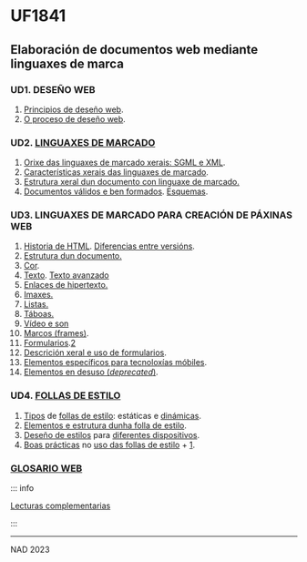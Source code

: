 # UF1841

## Elaboración de documentos web mediante linguaxes de marca

<!-- ### 60h 02/01/23-18/01/23 -->

### UD1. DESEÑO WEB

1. [Principios de deseño web](https://kinsta.com/es/blog/principios-diseno-web/).
2. [O proceso de deseño web](https://www.arsys.es/blog/desarrollo-pagina-web).

### UD2. [LINGUAXES DE MARCADO](https://www.semrush.com/blog/markup-language/)

1. [Orixe das linguaxes de marcado xerais: SGML e XML](https://es.wikipedia.org/wiki/Lenguaje_de_marcado).
2. [Características xerais das linguaxes de marcado](https://tecnonucleous.com/2018/10/11/que-es-un-lenguaje-de-marcas/).
3. [Estrutura xeral dun documento con linguaxe de marcado.](https://es.linkedin.com/learning/fundamentos-esenciales-de-la-programacion-2/introduccion-a-los-lenguajes-de-estilo-y-marcado)
4. [Documentos válidos e ben formados](https://www.sistrix.com/ask-sistrix/onpage-optimisation/what-is-html-validation). [Esquemas](https://vistoenlared.es/estructura-del-codigo-html5-anatomia-de-una-pagina-web/).

### UD3. LINGUAXES DE MARCADO PARA CREACIÓN DE PÁXINAS WEB

1. [Historia de HTML](https://vertex-academy.com/tutorials/en/html-history/). [Diferencias entre versións](https://www.educba.com/versions-of-html/).
2. [Estrutura dun documento.](https://developer.mozilla.org/en-US/docs/Learn/HTML/Introduction_to_HTML/Document_and_website_structure)
3. [Cor](https://www.w3.org/TR/css-color-3/).
4. [Texto](https://developer.mozilla.org/en-US/docs/Learn/HTML/Introduction_to_HTML/HTML_text_fundamentals). [Texto avanzado](https://developer.mozilla.org/en-US/docs/Learn/HTML/Introduction_to_HTML/Advanced_text_formatting)
5. [Enlaces de hipertexto.](https://developer.mozilla.org/en-US/docs/Learn/HTML/Introduction_to_HTML/Creating_hyperlinks)
6. [Imaxes.](https://developer.mozilla.org/en-US/docs/Learn/HTML/Multimedia_and_embedding/Images_in_HTML)
7. [Listas.](https://developer.mozilla.org/en-US/docs/Learn/HTML/Introduction_to_HTML/HTML_text_fundamentals#lists)
8. [Táboas.](https://developer.mozilla.org/en-US/docs/Learn/HTML/Tables)
9. [Vídeo e son](https://developer.mozilla.org/en-US/docs/Learn/HTML/Multimedia_and_embedding/Video_and_audio_content)
10. [Marcos (frames)](https://html.com/frames/).
11. [Formularios](https://developer.mozilla.org/en-US/docs/Learn/Forms/How_to_structure_a_web_form).[2](https://developer.mozilla.org/en-US/docs/Learn/Forms/Advanced_form_styling)
12. [Descrición xeral e uso de formularios](https://developer.mozilla.org/en-US/docs/Learn/Forms).
13. [Elementos específicos para tecnoloxías móbiles](https://www.freecodecamp.org/news/responsive-web-design-how-to-make-a-website-look-good-on-phones-and-tablets/).
14. [Elementos en desuso (*deprecated*)](https://www.tutorialspoint.com/html/html_deprecated_tags.htm).

### UD4. [FOLLAS DE ESTILO](https://developer.mozilla.org/en-US/docs/Learn/Getting_started_with_the_web/CSS_basics)

1. [Tipos](https://www.w3schools.com/htmL/html_css.asp) de [follas de estilo](https://github.com/microsoft/Web-Dev-For-Beginners/blob/main/3-terrarium/2-intro-to-css/README.md): estáticas e [dinámicas](https://developer.mozilla.org/en-US/docs/Web/API/CSS_Object_Model/Using_dynamic_styling_information).
2. [Elementos e estrutura dunha folla de estilo](https://developer.mozilla.org/en-US/docs/Learn/CSS/First_steps/How_CSS_is_structured).
3. [Deseño de estilos](https://developer.mozilla.org/en-US/docs/Learn/CSS/CSS_layout/Responsive_Design) para [diferentes dispositivos](https://lenguajecss.com/css/responsive-web-design/que-es/).
4. [Boas prácticas](https://x-team.com/blog/css-best-practices/) no [uso das follas de estilo](https://developer.mozilla.org/en-US/docs/Learn/CSS/Building_blocks/Organizing) + [1](https://github.com/andredesousa/css-best-practices).

### [GLOSARIO WEB](https://developer.mozilla.org/en-US/docs/Glossary)

::: info

[Lecturas complementarias](UF1841.md)

:::

---
NAD 2023
